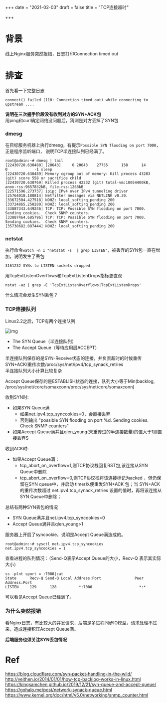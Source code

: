 +++
date = "2021-02-03"
draft = false
title = "TCP连接超时"

+++

# 背景

线上Nginx服务突然报错，日志打印Connection timed out

# 排查

首先看一下完整日志
```
connect() failed (110: Connection timed out) while connecting to upstream ....
```

**说明在三次握手阶段没有收到对方的SYN+ACK包**  
用ping和curl确定网络没问题后，猜测是对方丢掉了SYN包

### dmesg

在目标服务机器上执行dmesg，有提示`Possible SYN flooding on port 7000`，正是程序监听端口， 说明TCP半连接队列已经满了。 
```
root@admin:~# dmesg | tail
[22430720.630480] [20643]     0 20643    27755      158      14        0            -1 sleep
[22430720.630489] Memory cgroup out of memory: Kill process 43283 (git) score 558 or sacrifice child
[22430720.630769] Killed process 42232 (git) total-vm:10054400kB, anon-rss:9657832kB, file-rss:1268kB
[22571596.273737] ipip: IPv4 over IPv4 tunneling driver
[25764018.180814] Netfilter messages via NETLINK v0.30.
[33672504.427518] NOHZ: local_softirq_pending 200
[33724865.250280] NOHZ: local_softirq_pending 200
[33887343.649246] TCP: TCP: Possible SYN flooding on port 7000. Sending cookies.  Check SNMP counters.
[33887464.685796] TCP: TCP: Possible SYN flooding on port 7000. Sending cookies.  Check SNMP counters.
[35738682.087444] NOHZ: local_softirq_pending 200
```

### netstat
执行命令`watch -n 1 "netstat -s  | grep LISTEN"`，被丢弃的SYN包一直在增加，说明发生了丢包
```
3161232 SYNs to LISTEN sockets dropped
```
用TcpExtListenOverflows和TcpExtListenDrops指标更直观  
```
nstat -az | grep -E 'TcpExtListenOverflows|TcpExtListenDrops'
```
什么情况会发生SYN丢包？

### TCP连接队列

Linux2.2之后，TCP有两个连接队列


![img](https://blog.cloudflare.com/content/images/2018/01/all-1.jpeg)

* The SYN Queue（半连接队列）
* The Accept Queue（等待应用层ACCEPT）

半连接队列保存的是SYN-Receive状态的连接，并负责超时的时候重传SYN+ACK(重传次数/proc/sys/net/ipv4/tcp_synack_retries    
半连接队列大小计算比较复杂 

Accept Queue保存的是ESTABLISH状态的连接，队列大小等于Min(backlog, /proc/sys/net/core/somaxconn/proc/sys/net/core/somaxconn)

收到SYN时:

* 如果SYN Queue满
  * 如果net.ipv4.tcp_syncookies=0，会直接丢弃
  * 否则输出 "possible SYN flooding on port %d. Sending cookies. Check SNMP counters"
* 如果Accept Queue满并且qlen_young(未重传过的半连接数量)的值大于1则直接丢弃S 

收到ACK时:
* 如果Accept Queue满：
  * tcp_abort_on_overflow=1,则TCP协议栈回复RST包,该连接从SYN Queue中删除
  * tcp_abort_on_overflow=0,则TCP协议栈将该连接标记为acked ，但仍保留在SYN queue中，并启动 timer以便重发SYN+ACK 包；当 SYN+ACK的重传次数超过 net.ipv4.tcp_synack_retries 设置的值时，再将该连接从SYN Queue中删除；

总结有两种SYN丢包的情况

* SYN Queue满并且net.ipv4.tcp_syncookies=0
* Accept Queue满并且qlen_young>1

服务器上开启了syncookie，说明是Accept Queue满造成的。
```
root@admin:~# sysctl net.ipv4.tcp_syncookies
net.ipv4.tcp_syncookies = 1
```
查看进程的队列情况：（Send-Q表示Accept Queue的大小，Recv-Q 表示其实际大小）
```
ss -plnt sport = :7000|cat
State      Recv-Q Send-Q Local Address:Port               Peer Address:Port              
LISTEN     129      128          *:7000                     *:*              
```
可以看见Accept Queue已经满了。

### 为什么突然报错

看Nginx日志，有比较大的并发请求，后端是多进程同步IO模型，请求处理不过来，造成连接积压Accept Queue满。

**后端服务也须关注SYN丢包情况**

# Ref
https://blog.cloudflare.com/syn-packet-handling-in-the-wild/   
http://veithen.io/2014/01/01/how-tcp-backlog-works-in-linux.html  
https://kingsamchen.github.io/2019/12/21/syn-queue-and-accept-queue/  
https://gohalo.me/post/network-synack-queue.html  
https://www.kernel.org/doc/html/v5.0/networking/snmp_counter.html
